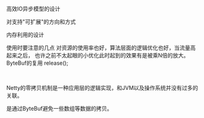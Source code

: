<br>

高效IO异步模型的设计

对支持"可扩展"的方向和方式

内存利用的设计

使用时要注意的几点
对资源的使用率也好，算法层面的逻辑优化也好，当流量高起来之后，
也许之前不太起眼的小优化此时起到的效果有是被乘N倍的放大。
ByteBuf的复用 release();
 
<br>

Netty的零拷贝机制是一种应用层的逻辑实现，和JVM以及操作系统并没有过多的关联。

是通过ByteBuf避免一些数组等数据的拷贝。


